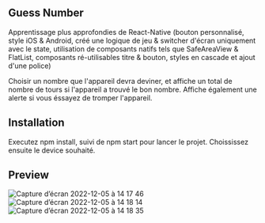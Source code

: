 ## Guess Number

Apprentissage plus approfondies de React-Native (bouton personnalisé, style iOS & Android, créé une logique de jeu & switcher d'écran uniquement avec le state, utilisation de composants natifs tels que SafeAreaView & FlatList, composants ré-utilisables titre & bouton, styles en cascade et ajout d'une police)

Choisir un nombre que l'appareil devra deviner, et affiche un total de nombre de tours si l'appareil a trouvé le bon nombre. Affiche également une alerte si vous éssayez de tromper l'appareil.

## Installation 

Executez npm install, suivi de npm start pour lancer le projet. Choississez ensuite le device souhaité.

## Preview

![Capture d’écran 2022-12-05 à 14 17 46](https://user-images.githubusercontent.com/100592012/205646891-71d81c53-83d2-420a-b6a2-18a8070e1bb4.png)
![Capture d’écran 2022-12-05 à 14 18 14](https://user-images.githubusercontent.com/100592012/205646900-7087d8d9-6046-423a-8047-20d0fe23a7cb.png)
![Capture d’écran 2022-12-05 à 14 18 35](https://user-images.githubusercontent.com/100592012/205646907-7d02c25c-4478-4a23-9cd9-288ceb8e8b60.png)
